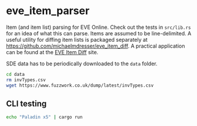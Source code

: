 # eve_item_parser
Item (and item list) parsing for EVE Online. Check out the tests in `src/lib.rs`
for an idea of what this can parse. Items are assumed to be line-delimited. A
useful utility for diffing item lists is packaged separately at
https://github.com/michaelmdresser/eve_item_diff. A practical application can be
found at the [EVE Item Diff](https://michaeldresser.io/eve-item-diff.html) site.

SDE data has to be periodically downloaded to the `data` folder.

``` sh
cd data
rm invTypes.csv
wget https://www.fuzzwork.co.uk/dump/latest/invTypes.csv
```

## CLI testing

``` sh
echo "Paladin x5" | cargo run
```
